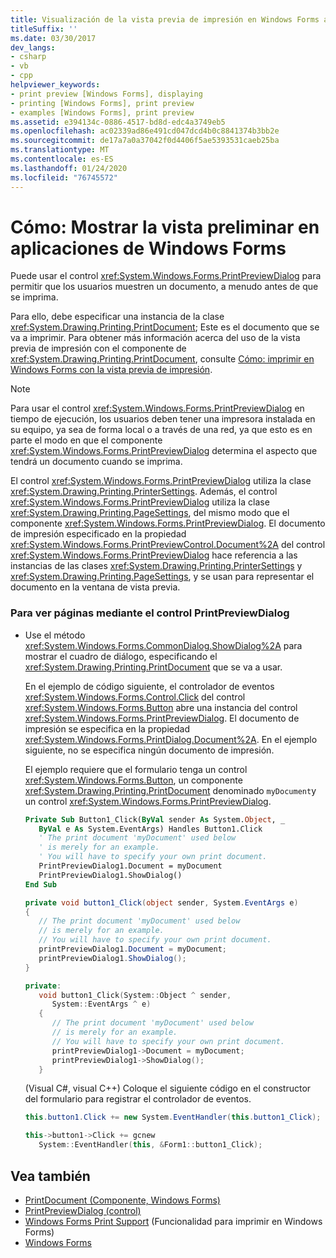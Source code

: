 ```yaml
---
title: Visualización de la vista previa de impresión en Windows Forms aplicaciones
titleSuffix: ''
ms.date: 03/30/2017
dev_langs:
- csharp
- vb
- cpp
helpviewer_keywords:
- print preview [Windows Forms], displaying
- printing [Windows Forms], print preview
- examples [Windows Forms], print preview
ms.assetid: e394134c-0886-4517-bd8d-edc4a3749eb5
ms.openlocfilehash: ac02339ad86e491cd047dcd4b0c8841374b3bb2e
ms.sourcegitcommit: de17a7a0a37042f0d4406f5ae5393531caeb25ba
ms.translationtype: MT
ms.contentlocale: es-ES
ms.lasthandoff: 01/24/2020
ms.locfileid: "76745572"
---
```

# <a name="how-to-display-print-preview-in-windows-forms-applications"></a>Cómo: Mostrar la vista preliminar en aplicaciones de Windows Forms
Puede usar el control <xref:System.Windows.Forms.PrintPreviewDialog> para permitir que los usuarios muestren un documento, a menudo antes de que se imprima.  
  
 Para ello, debe especificar una instancia de la clase <xref:System.Drawing.Printing.PrintDocument>; Este es el documento que se va a imprimir. Para obtener más información acerca del uso de la vista previa de impresión con el componente de <xref:System.Drawing.Printing.PrintDocument>, consulte [Cómo: imprimir en Windows Forms con la vista previa de impresión](../advanced/how-to-print-in-windows-forms-using-print-preview.md).  
  
> [!NOTE]
> Para usar el control <xref:System.Windows.Forms.PrintPreviewDialog> en tiempo de ejecución, los usuarios deben tener una impresora instalada en su equipo, ya sea de forma local o a través de una red, ya que esto es en parte el modo en que el componente <xref:System.Windows.Forms.PrintPreviewDialog> determina el aspecto que tendrá un documento cuando se imprima.  
  
 El control <xref:System.Windows.Forms.PrintPreviewDialog> utiliza la clase <xref:System.Drawing.Printing.PrinterSettings>. Además, el control <xref:System.Windows.Forms.PrintPreviewDialog> utiliza la clase <xref:System.Drawing.Printing.PageSettings>, del mismo modo que el componente <xref:System.Windows.Forms.PrintPreviewDialog>. El documento de impresión especificado en la propiedad <xref:System.Windows.Forms.PrintPreviewControl.Document%2A> del control <xref:System.Windows.Forms.PrintPreviewDialog> hace referencia a las instancias de las clases <xref:System.Drawing.Printing.PrinterSettings> y <xref:System.Drawing.Printing.PageSettings>, y se usan para representar el documento en la ventana de vista previa.  
  
### <a name="to-view-pages-using-the-printpreviewdialog-control"></a>Para ver páginas mediante el control PrintPreviewDialog  
  
- Use el método <xref:System.Windows.Forms.CommonDialog.ShowDialog%2A> para mostrar el cuadro de diálogo, especificando el <xref:System.Drawing.Printing.PrintDocument> que se va a usar.  
  
     En el ejemplo de código siguiente, el controlador de eventos <xref:System.Windows.Forms.Control.Click> del control <xref:System.Windows.Forms.Button> abre una instancia del control <xref:System.Windows.Forms.PrintPreviewDialog>. El documento de impresión se especifica en la propiedad <xref:System.Windows.Forms.PrintDialog.Document%2A>. En el ejemplo siguiente, no se especifica ningún documento de impresión.  
  
     El ejemplo requiere que el formulario tenga un control <xref:System.Windows.Forms.Button>, un componente <xref:System.Drawing.Printing.PrintDocument> denominado `myDocument`y un control <xref:System.Windows.Forms.PrintPreviewDialog>.  
  
    ```vb  
    Private Sub Button1_Click(ByVal sender As System.Object, _  
       ByVal e As System.EventArgs) Handles Button1.Click  
       ' The print document 'myDocument' used below  
       ' is merely for an example.  
       ' You will have to specify your own print document.  
       PrintPreviewDialog1.Document = myDocument  
       PrintPreviewDialog1.ShowDialog()  
    End Sub  
    ```  
  
    ```csharp  
    private void button1_Click(object sender, System.EventArgs e)  
    {  
       // The print document 'myDocument' used below  
       // is merely for an example.  
       // You will have to specify your own print document.  
       printPreviewDialog1.Document = myDocument;  
       printPreviewDialog1.ShowDialog();  
    }  
    ```  
  
    ```cpp  
    private:  
       void button1_Click(System::Object ^ sender,  
          System::EventArgs ^ e)  
       {  
          // The print document 'myDocument' used below  
          // is merely for an example.  
          // You will have to specify your own print document.  
          printPreviewDialog1->Document = myDocument;  
          printPreviewDialog1->ShowDialog();  
       }  
    ```  
  
     (Visual C#, visual C++) Coloque el siguiente código en el constructor del formulario para registrar el controlador de eventos.  
  
    ```csharp  
    this.button1.Click += new System.EventHandler(this.button1_Click);  
    ```  
  
    ```cpp  
    this->button1->Click += gcnew  
       System::EventHandler(this, &Form1::button1_Click);  
    ```  
  
## <a name="see-also"></a>Vea también

- [PrintDocument (Componente, Windows Forms)](printdocument-component-windows-forms.md)
- [PrintPreviewDialog (control)](printpreviewdialog-control-windows-forms.md)
- [Windows Forms Print Support](../advanced/windows-forms-print-support.md) (Funcionalidad para imprimir en Windows Forms)
- [Windows Forms](../index.md)
